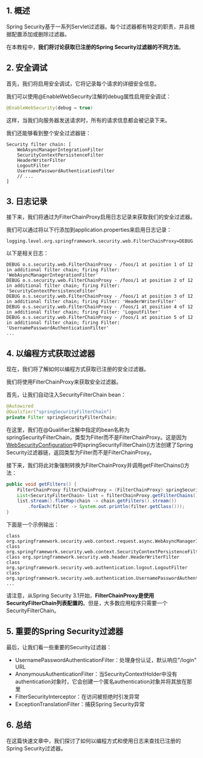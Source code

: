 ## 1. 概述

Spring Security基于一系列Servlet过滤器。每个过滤器都有特定的职责，并且根据配置添加或删除过滤器。

在本教程中，**我们将讨论获取已注册的Spring Security过滤器的不同方法**。

## 2. 安全调试

首先，我们将启用安全调试，它将记录每个请求的详细安全信息。

我们可以使用@EnableWebSecurity注解的debug属性启用安全调试：

```java
@EnableWebSecurity(debug = true)
```

这样，当我们向服务器发送请求时，所有的请求信息都会被记录下来。

我们还能够看到整个安全过滤器链：

```shell
Security filter chain: [
    WebAsyncManagerIntegrationFilter
    SecurityContextPersistenceFilter
    HeaderWriterFilter
    LogoutFilter
    UsernamePasswordAuthenticationFilter
    // ...
]
```

## 3. 日志记录

接下来，我们将通过为FilterChainProxy启用日志记录来获取我们的安全过滤器。

我们可以通过将以下行添加到application.properties来启用日志记录：

```properties
logging.level.org.springframework.security.web.FilterChainProxy=DEBUG
```

以下是相关日志：

```shell
DEBUG o.s.security.web.FilterChainProxy - /foos/1 at position 1 of 12 in additional filter chain; firing Filter: 'WebAsyncManagerIntegrationFilter'
DEBUG o.s.security.web.FilterChainProxy - /foos/1 at position 2 of 12 in additional filter chain; firing Filter: 'SecurityContextPersistenceFilter'
DEBUG o.s.security.web.FilterChainProxy - /foos/1 at position 3 of 12 in additional filter chain; firing Filter: 'HeaderWriterFilter'
DEBUG o.s.security.web.FilterChainProxy - /foos/1 at position 4 of 12 in additional filter chain; firing Filter: 'LogoutFilter'
DEBUG o.s.security.web.FilterChainProxy - /foos/1 at position 5 of 12 in additional filter chain; firing Filter: 'UsernamePasswordAuthenticationFilter'
...
```

## 4. 以编程方式获取过滤器

现在，我们将了解如何以编程方式获取已注册的安全过滤器。

我们将使用FilterChainProxy来获取安全过滤器。

首先，让我们自动注入SecurityFilterChain bean：

```java
@Autowired
@Qualifier("springSecurityFilterChain")
private Filter springSecurityFilterChain;
```

在这里，我们在@Qualifier注解中指定的bean名称为springSecurityFilterChain，类型为Filter而不是FilterChainProxy。这是因为[WebSecurityConfiguration](https://docs.spring.io/spring-security/site/docs/current/api/org/springframework/security/config/annotation/web/configuration/WebSecurityConfiguration.html#springSecurityFilterChain--)中的springSecurityFilterChain()方法创建了Spring Security过滤器链，返回类型为Filter而不是FilterChainProxy。

接下来，我们将此对象强制转换为FilterChainProxy并调用getFilterChains()方法：

```java
public void getFilters() {
    FilterChainProxy filterChainProxy = (FilterChainProxy) springSecurityFilterChain;
    List<SecurityFilterChain> list = filterChainProxy.getFilterChains();
    list.stream().flatMap(chain -> chain.getFilters().stream())
        .forEach(filter -> System.out.println(filter.getClass()));
}
```

下面是一个示例输出：

```shell
class org.springframework.security.web.context.request.async.WebAsyncManagerIntegrationFilter
class org.springframework.security.web.context.SecurityContextPersistenceFilter
class org.springframework.security.web.header.HeaderWriterFilter
class org.springframework.security.web.authentication.logout.LogoutFilter
class org.springframework.security.web.authentication.UsernamePasswordAuthenticationFilter
...
```

请注意，从Spring Security 3.1开始，**FilterChainProxy是使用SecurityFilterChain列表配置的**。但是，大多数应用程序只需要一个SecurityFilterChain。

## 5. 重要的Spring Security过滤器

最后，让我们看一些重要的Security过滤器：

+ UsernamePasswordAuthenticationFilter：处理身份认证，默认响应"/login" URL
+ AnonymousAuthenticationFilter：当SecurityContextHolder中没有authentication对象时，它会创建一个匿名authentication对象并将其放在那里
+ FilterSecurityInterceptor：在访问被拒绝时引发异常
+ ExceptionTranslationFilter：捕获Spring Security异常

## 6. 总结

在这篇快速文章中，我们探讨了如何以编程方式和使用日志来查找已注册的Spring Security过滤器。